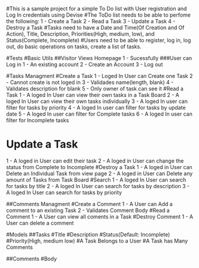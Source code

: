 #This is a sample project for a simple To Do list with User registration and Log In credentials using Devise
#The ToDo list needs to be able to perfome the following:
1 - Create a Task
2 - Read a Task
3 - Update a Task
4 - Destroy a Task
#Tasks need to have a Date and Time(Of Creation and Of Action), Title, Description, Priorities(High, medium, low), and Status(Complete, Incomplete)
#Users need to be able to register, log in, log out, do basic operations on tasks, create a list of tasks.

#Tests
#Basic Utils
##Visitor Views Homepage
1 - Sucessfully
###User can Log in
1 - An existing account
2 - Create an Account
3 - Log out

#Tasks Managment
#Create a Task
1 - Loged In User can Create one Task <Check>
2 - Cannot create is not loged in  <Check>
3 - Validades name(length, blank)  <Check>
4 - Validates description for blank <Check>
5 - Only owner of task can see it <Check>
#Read a Task
1 - A loged In User can view their own tasks in a Task Board <Check>
2 - A loged In User can view their own tasks individually <Check>
3 - A loged In user can filter for tasks by priority <Check>
4 - A loged In user can filter for tasks by update date <Check>
5 - A loged In user can filter for Complete tasks <Check>
6 - A loged In user can filter for Incomplete tasks <Check>
# Update a Task
1 - A loged in User can edit their task <Check>
2 - A loged in User can change the status from Complete to Incomplete <Check>
#Destroy a Task
1 - A loged in User can Delete an Individual Task from view page <Check>
2 - A loged in User can Delete any amount of Tasks from Task Board <???>
#Search
1 - A loged In User can search for tasks by title 
2 - A loged In User can search for tasks by description
3 - A loged In User can search for tasks by priority

##Comments Managment
#Create a Comment
1 - A User can Add a comment to an existing Task
2 - Validates Comment Body
#Read a Comment
1 - A User can view all coments in a Task
#Destroy Comment
1 - A User can delete a comment 

#Models
##Tasks 
#Title
#Description
#Status(Default: Incomplete)
#Priority(High, medium low)
#A Task Belongs to a User
#A Task has Many Comments

##Comments
#Body
